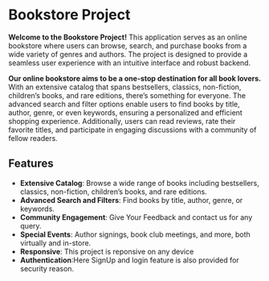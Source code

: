 # **Bookstore Project**

**Welcome to the Bookstore Project!** This application serves as an online bookstore where users can browse, search, and purchase books from a wide variety of genres and authors. 
The project is designed to provide a seamless user experience with an intuitive interface and robust backend.

**Our online bookstore aims to be a one-stop destination for all book lovers.** With an extensive catalog that spans bestsellers, classics, non-fiction, children’s books, 
and rare editions, there’s something for everyone. The advanced search and filter options enable users to find books by title, author, genre, or even keywords, ensuring a personalized 
and efficient shopping experience. Additionally, users can read reviews, rate their favorite titles, and participate in engaging discussions with a community of fellow readers.

## **Features**

- **Extensive Catalog**: Browse a wide range of books including bestsellers, classics, non-fiction, children’s books, and rare editions.
- **Advanced Search and Filters**: Find books by title, author, genre, or keywords.
- **Community Engagement**: Give Your Feedback and contact us for any query.
- **Special Events**: Author signings, book club meetings, and more, both virtually and in-store.
- **Responsive**: This project is reponsive on any device
- **Authentication**:Here SignUp and login feature is also provided for security reason.